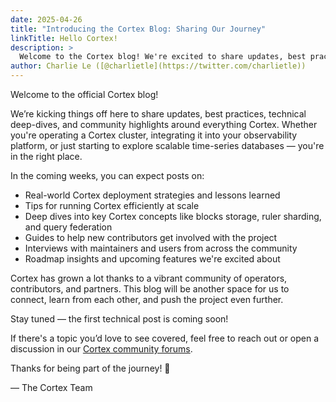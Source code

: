 ```yaml
---
date: 2025-04-26
title: "Introducing the Cortex Blog: Sharing Our Journey"
linkTitle: Hello Cortex!
description: >
  Welcome to the Cortex blog! We're excited to share updates, best practices, and community highlights around everything Cortex. Stay tuned for technical deep-dives, deployment strategies, and more.
author: Charlie Le ([@charlietle](https://twitter.com/charlietle))
---
```


Welcome to the official Cortex blog!

We’re kicking things off here to share updates, best practices,
technical deep-dives, and community highlights around everything Cortex.
Whether you're operating a Cortex cluster, integrating it into your observability platform,
or just starting to explore scalable time-series databases — you're in the right place.

In the coming weeks, you can expect posts on:
- Real-world Cortex deployment strategies and lessons learned
- Tips for running Cortex efficiently at scale
- Deep dives into key Cortex concepts like blocks storage, ruler sharding, and query federation
- Guides to help new contributors get involved with the project
- Interviews with maintainers and users from across the community
- Roadmap insights and upcoming features we're excited about

Cortex has grown a lot thanks to a vibrant community of operators, contributors, and partners.
This blog will be another space for us to connect, learn from each other, and push the project even further.

Stay tuned — the first technical post is coming soon!

If there's a topic you’d love to see covered, feel free to reach out or open a discussion in our [Cortex community forums](https://github.com/cortexproject/cortex/discussions).

Thanks for being part of the journey! 🚀

— The Cortex Team
